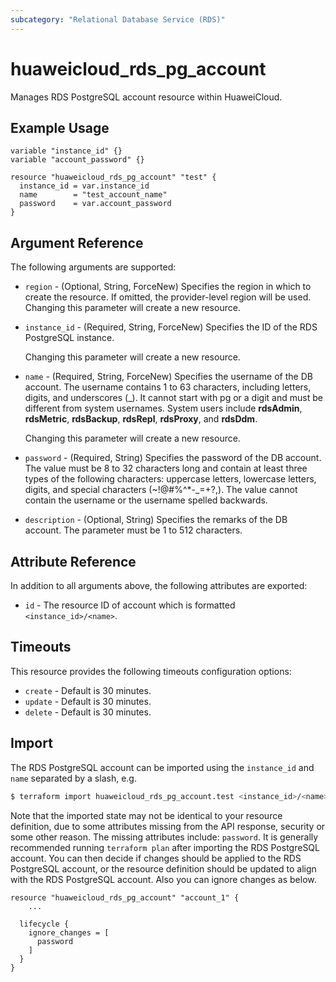 ```yaml
---
subcategory: "Relational Database Service (RDS)"
---
```


# huaweicloud_rds_pg_account

Manages RDS PostgreSQL account resource within HuaweiCloud.

## Example Usage

```hcl
variable "instance_id" {}
variable "account_password" {}

resource "huaweicloud_rds_pg_account" "test" {
  instance_id = var.instance_id
  name        = "test_account_name"
  password    = var.account_password
}
```

## Argument Reference

The following arguments are supported:

* `region` - (Optional, String, ForceNew) Specifies the region in which to create the resource.
  If omitted, the provider-level region will be used. Changing this parameter will create a new resource.

* `instance_id` - (Required, String, ForceNew) Specifies the ID of the RDS PostgreSQL instance.

  Changing this parameter will create a new resource.

* `name` - (Required, String, ForceNew) Specifies the username of the DB account. The username contains 1 to 63
  characters, including letters, digits, and underscores (_). It cannot start with pg or a digit and must be different
  from system usernames. System users include **rdsAdmin**, **rdsMetric**, **rdsBackup**, **rdsRepl**, **rdsProxy**,
  and **rdsDdm**.

  Changing this parameter will create a new resource.

* `password` - (Required, String) Specifies the password of the DB account. The value must be 8 to 32 characters long
  and contain at least three types of the following characters: uppercase letters, lowercase letters, digits, and special
  characters (~!@#%^*-_=+?,). The value cannot contain the username or the username spelled backwards.

* `description` - (Optional, String) Specifies the remarks of the DB account. The parameter must be 1 to 512 characters.

## Attribute Reference

In addition to all arguments above, the following attributes are exported:

* `id` - The resource ID of account which is formatted `<instance_id>/<name>`.

## Timeouts

This resource provides the following timeouts configuration options:

* `create` - Default is 30 minutes.
* `update` - Default is 30 minutes.
* `delete` - Default is 30 minutes.

## Import

The RDS PostgreSQL account can be imported using the `instance_id` and `name` separated by a slash, e.g.

```bash
$ terraform import huaweicloud_rds_pg_account.test <instance_id>/<name>
```

Note that the imported state may not be identical to your resource definition, due to some attributes missing from the
API response, security or some other reason. The missing attributes include: `password`. It is generally recommended
running `terraform plan` after importing the RDS PostgreSQL account. You can then decide if changes should be applied to
the RDS PostgreSQL account, or the resource definition should be updated to align with the RDS PostgreSQL account. Also
you can ignore changes as below.

```hcl
resource "huaweicloud_rds_pg_account" "account_1" {
    ...

  lifecycle {
    ignore_changes = [
      password
    ]
  }
}
